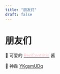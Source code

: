 ```yaml
---
title: "朋友们"
draft: false
---
```


# 朋友们

👦 可爱的 [<font color=pink>RedContritio</font>](https://redcontritio.github.io/) 酱

🐂 神犇 [YKgsmUDq](http://ykgsmudq.com/)
